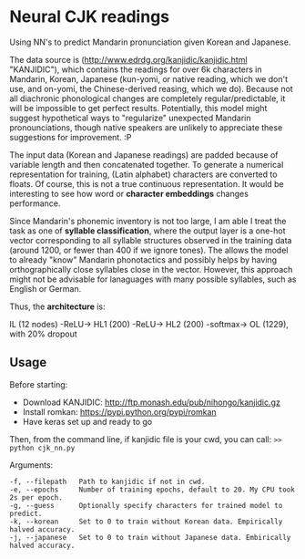 # Neural CJK readings
Using NN's to predict Mandarin pronunciation given Korean and Japanese.

The data source is (http://www.edrdg.org/kanjidic/kanjidic.html "KANJIDIC"), which contains the readings for over 6k characters in Mandarin, Korean, Japanese (kun-yomi, or native reading, which we don't use, and on-yomi, the Chinese-derived reasing, which we do). Because not all diachronic phonological changes are completely regular/predictable, it will be impossible to get perfect results. Potentially, this model might suggest hypothetical ways to "regularize" unexpected Mandarin pronounciations, though native speakers are unlikely to appreciate these suggestions for improvement. :P 

The input data (Korean and Japanese readings) are padded because of variable length and then concatenated together. To generate a numerical representation for training, (Latin alphabet) characters are converted to floats. Of course, this is not a true continuous representation. It would be interesting to see how word or **character embeddings** changes performance.

Since Mandarin's phonemic inventory is not too large, I am able I treat the task as one of **syllable classification**, where the output layer is a one-hot vector corresponding to all syllable structures observed in the training data (around 1200, or fewer than 400 if we ignore tones). The allows the model to already "know" Mandarin phonotactics and possibly helps by having orthographically close syllables close in the vector. However, this approach might not be advisable for lanaguages with many possible syllables, such as English or German.

Thus, the **architecture** is: 

IL (12 nodes) -ReLU-> HL1 (200) -ReLU-> HL2 (200) -softmax-> OL (1229), with 20% dropout 

## Usage
Before starting:
 - Download KANJIDIC: http://ftp.monash.edu/pub/nihongo/kanjidic.gz 
 - Install romkan: https://pypi.python.org/pypi/romkan
 - Have keras set up and ready to go
 
 Then, from the command line, if kanjidic file is your cwd, you can call:
  ```>> python cjk_nn.py```
 
 Arguments:
 ```
 -f, --filepath   Path to kanjidic if not in cwd.
 -e, --epochs     Number of training epochs, default to 20. My CPU took 2s per epoch.
 -g, --guess      Optionally specify characters for trained model to predict.
 -k, --korean     Set to 0 to train without Korean data. Empirically halved accuracy.
 -j, --japanese   Set to 0 to train without Japanese data. Embirically halved accuracy.
 ```
